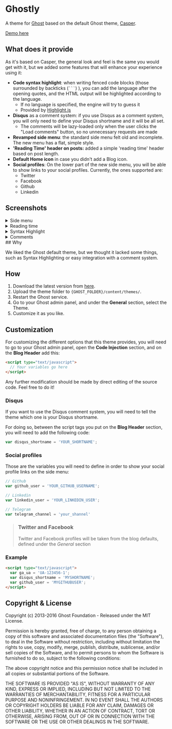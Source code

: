 # Ghostly

A theme for [Ghost](http://github.com/tryghost/ghost/) based on the default Ghost theme, [Casper](https://github.com/TryGhost/Casper).

[Demo here](https://ghostly.dexa-dev.com/)

## What does it provide

As it's based on Casper, the general look and feel is the same you would get with it, but we added some features that will enhance your experience using it:

* **Code syntax highlight**: when writing fenced code blocks (those surrounded by backticks (`` ``` ``) ), you can add the language after the opening quotes, and the HTML output will be highlighted according to the language.
    * If no language is specified, the engine will try to guess it
    * Provided by [Highlight.js](https://highlightjs.org/)
* **Disqus** as a comment system: if you use Disqus as a comment system, you will only need to define your Disqus shortname and it will be all set.
    * The comments will be lazy-loaded only when the user clicks the "Load comments" button, so no unnecessary requests are made
* **Revamped side menu**: the standard side menu felt old and incomplete. The new menu has a flat, simple style.
* **'Reading Time' header on posts:** added a simple 'reading time' header based on post length.
* **Default Home icon** in case you didn't add a Blog icon.
* **Social profiles**: On the lower part of the new side menu, you will be able to show links to your social profiles. Currently, the ones supported are:
    * Twitter
    * Facebook
    * Github
    * Linkedin

## Screenshots


<details>
<summary>Side menu</summary>
![Side Menu](http://i.imgur.com/uPrVuJ1.jpg)
</details>
<details>
<summary>Reading time</summary>
![Reading time](http://i.imgur.com/lckpNQS.jpg)
</details>
<details>
<summary>Syntax Highlight</summary>
![Syntax Highlight](http://i.imgur.com/rShTIFi.jpg)
</details>
<details>
<summary>Comments</summary>
![Comments](http://i.imgur.com/7gkWwY7.jpg)
</details>
## Why

We liked the Ghost default theme, but we thought it lacked some things, such as Syntax Highlighting or easy integration with a comment system.

## How

1. Download the latest version from [here](https://github.com/Arasthel/Ghostly/archive/master.zip).
1. Upload the theme folder to `{GHOST_FOLDER}/content/themes/`.
1. Restart the Ghost service.
1. Go to your Ghost admin panel, and under the **General** section, select the Theme.
1. Customize it as you like.

## Customization

For customizing the different options that this theme provides, you will need to go to your Ghost admin panel, open the **Code Injection** section, and on the **Blog Header** add this:

```html
<script type="text/javascript">
  // Your variables go here
</script>
```

Any further modification should be made by direct editing of the source code. Feel free to do it!

### Disqus

If you want to use the Disqus comment system, you will need to tell the theme which one is your Disqus shortname.

For doing so, between the script tags you put on the **Blog Header** section, you will need to add the following code:

```javascript
var disqus_shortname = 'YOUR_SHORTNAME';
```

### Social profiles

Those are the variables you will need to define in order to show your social profile links on the side menu:

```javascript
// Github
var github_user = 'YOUR_GITHUB_USERNAME';

// Linkedin
var linkedin_user = 'YOUR_LINKEDIN_USER';

// Telegram
var telegram_channel = 'your_shannel'
```

> ### Twitter and Facebook
> Twitter and Facebook profiles will be taken from the blog defaults, defined under the *General* section

### Example

```html
<script type="text/javascript">
  var ga_ua = 'UA-123456-1';
  var disqus_shortname = 'MYSHORTNAME';
  var github_user = 'MYGITHUBUSER';
</script>
```

## Copyright & License

Copyright (c) 2013-2016 Ghost Foundation - Released under the MIT License.

Permission is hereby granted, free of charge, to any person obtaining a copy of this software and associated documentation files (the "Software"), to deal in the Software without restriction, including without limitation the rights to use, copy, modify, merge, publish, distribute, sublicense, and/or sell copies of the Software, and to permit persons to whom the Software is furnished to do so, subject to the following conditions:

The above copyright notice and this permission notice shall be included in all copies or substantial portions of the Software.

THE SOFTWARE IS PROVIDED "AS IS", WITHOUT WARRANTY OF ANY KIND, EXPRESS OR IMPLIED, INCLUDING BUT NOT LIMITED TO THE WARRANTIES OF MERCHANTABILITY, FITNESS FOR A PARTICULAR PURPOSE AND
NONINFRINGEMENT. IN NO EVENT SHALL THE AUTHORS OR COPYRIGHT HOLDERS BE LIABLE FOR ANY CLAIM, DAMAGES OR OTHER LIABILITY, WHETHER IN AN ACTION OF CONTRACT, TORT OR OTHERWISE, ARISING FROM, OUT OF OR IN CONNECTION WITH THE SOFTWARE OR THE USE OR OTHER DEALINGS IN THE SOFTWARE.

